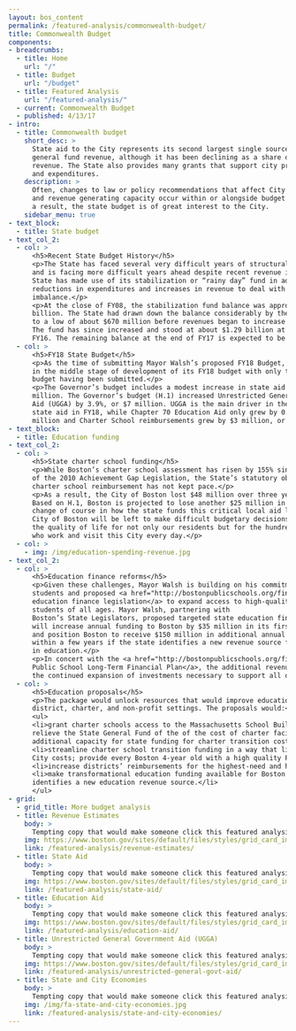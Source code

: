 ```yaml
---
layout: bos_content
permalink: /featured-analysis/commonwealth-budget/
title: Commonwealth Budget
components:
- breadcrumbs:
  - title: Home
    url: "/"
  - title: Budget
    url: "/budget"
  - title: Featured Analysis
    url: "/featured-analysis/"
  - current: Commonwealth Budget
  - published: 4/13/17
- intro:
  - title: Commonwealth budget
    short_desc: >
      State aid to the City represents its second largest single source of 
      general fund revenue, although it has been declining as a share of recurring 
      revenue. The State also provides many grants that support city programs 
      and expenditures.
    description: >
      Often, changes to law or policy recommendations that affect City expenditures 
      and revenue generating capacity occur within or alongside budget language. As 
      a result, the state budget is of great interest to the City.
    sidebar_menu: true    
- text_block:
  - title: State budget
- text_col_2:
  - col: >
      <h5>Recent State Budget History</h5>
      <p>The State has faced several very difficult years of structural budget imbalance 
      and is facing more difficult years ahead despite recent revenue increases. The 
      State has made use of its stabilization or “rainy day” fund in addition to 
      reductions in expenditures and increases in revenue to deal with its structural 
      imbalance.</p>
      <p>At the close of FY08, the stabilization fund balance was approximately $2.1 
      billion. The State had drawn down the balance considerably by the close of FY10 
      to a low of about $670 million before revenues began to increase again in FY11. 
      The fund has since increased and stood at about $1.29 billion at the close of 
      FY16. The remaining balance at the end of FY17 is expected to be $1.30 billion.</p>
  - col: >
      <h5>FY18 State Budget</h5>
      <p>As the time of submitting Mayor Walsh’s proposed FY18 Budget, the State is 
      in the middle stage of development of its FY18 budget with only the Governor’s 
      budget having been submitted.</p>
      <p>The Governor’s budget includes a modest increase in state aid 2.5%, or $10.7 
      million. The Governor’s budget (H.1) increased Unrestricted General Government 
      Aid (UGGA) by 3.9%, or $7 million. UGGA is the main driver in the increase in 
      state aid in FY18, while Chapter 70 Education Aid only grew by 0.6%, or $1.3 
      million and Charter School reimbursements grew by $3 million, or 14%.</p>
- text_block:
  - title: Education funding
- text_col_2:
  - col: >
      <h5>State charter school funding</h5>
      <p>While Boston’s charter school assessment has risen by 155% since the enactment 
      of the 2010 Achievement Gap Legislation, the State’s statutory obligation to fund 
      charter school reimbursement has not kept pace.</p>
      <p>As a result, the City of Boston lost $48 million over three years (FY15 – FY17). 
      Based on H.1, Boston is projected to lose another $25 million in FY18. Without a 
      change of course in how the state funds this critical local aid line item, the 
      City of Boston will be left to make difficult budgetary decisions that will impact 
      the quality of life for not only our residents but for the hundreds of thousands more 
      who work and visit this City every day.</p>
  - col: >
    - img: /img/education-spending-revenue.jpg
- text_col_2:
  - col: >
      <h5>Education finance reforms</h5>
      <p>Given these challenges, Mayor Walsh is building on his commitment to Boston’s 
      students and proposed <a href="http://bostonpublicschools.org/financialplan">transformative 
      education finance legislation</a> to expand access to high-quality education for 
      students of all ages. Mayor Walsh, partnering with 
      Boston’s State Legislators, proposed targeted state education finance reforms that 
      will increase annual funding to Boston by $35 million in its first year of implementation, 
      and position Boston to receive $150 million in additional annual Chapter 70 aid 
      within a few years if the state identifies a new revenue source for investments 
      in education.</p>
      <p>In concert with the <a href="http://bostonpublicschools.org/financialplan">Boston 
      Public School Long-Term Financial Plan</a>, the additional revenue will allow for 
      the continued expansion of investments necessary to support all of Boston’s children.</p>
  - col: >
      <h5>Education proposals</h5>
      <p>The package would unlock resources that would improve educational outcomes in Boston’s 
      district, charter, and non-profit settings. The proposals would:</p>
      <ul>
      <li>grant charter schools access to the Massachusetts School Building Authority and 
      relieve the State General Fund of the of the cost of charter facilities, creating 
      additional capacity for state funding for charter transition costs;</li>
      <li>streamline charter school transition funding in a way that limits state and 
      City costs; provide every Boston 4-year old with a high quality Pre-K seat;</li>
      <li>increase districts’ reimbursements for the highest-need and highest-cost students; and</li>
      <li>make transformational education funding available for Boston if the State 
      identifies a new education revenue source.</li>
      </ul>
- grid: 
  - grid_title: More budget analysis
  - title: Revenue Estimates
    body: >
      Tempting copy that would make someone click this featured analysis card.
    img: https://www.boston.gov/sites/default/files/styles/grid_card_image/public/allston2.jpg?itok=jMsIfnJ6
    link: /featured-analysis/revenue-estimates/
  - title: State Aid
    body: >
      Tempting copy that would make someone click this featured analysis card.
    img: https://www.boston.gov/sites/default/files/styles/grid_card_image/public/allston2.jpg?itok=jMsIfnJ6
    link: /featured-analysis/state-aid/
  - title: Education Aid
    body: >
      Tempting copy that would make someone click this featured analysis card.
    img: https://www.boston.gov/sites/default/files/styles/grid_card_image/public/allston2.jpg?itok=jMsIfnJ6
    link: /featured-analysis/education-aid/
  - title: Unrestricted General Government Aid (UGGA)
    body: >
      Tempting copy that would make someone click this featured analysis card.
    img: https://www.boston.gov/sites/default/files/styles/grid_card_image/public/allston2.jpg?itok=jMsIfnJ6
    link: /featured-analysis/unrestricted-general-govt-aid/
  - title: State and City Economies
    body: >
      Tempting copy that would make someone click this featured analysis card.
    img: /img/fa-state-and-city-economies.jpg
    link: /featured-analysis/state-and-city-economies/
---
```

